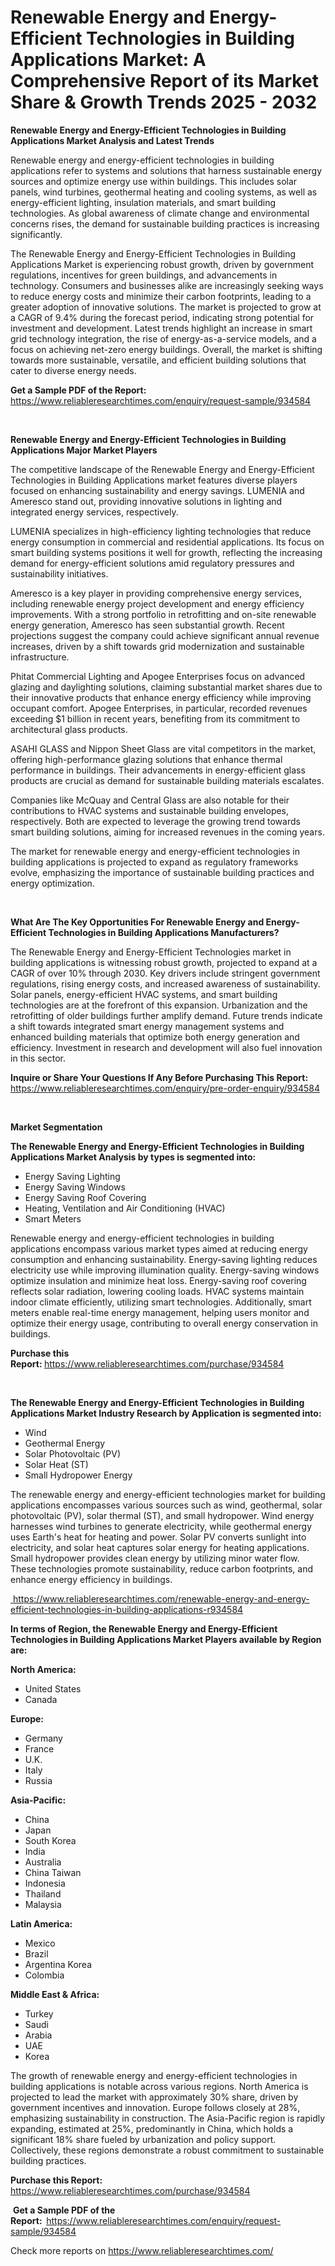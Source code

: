 <p><h1>Renewable Energy and Energy-Efficient Technologies in Building Applications Market: A Comprehensive Report of its Market Share & Growth Trends 2025 - 2032</h1></p><p><strong>Renewable Energy and Energy-Efficient Technologies in Building Applications Market Analysis and Latest Trends</strong></p>
<p><p>Renewable energy and energy-efficient technologies in building applications refer to systems and solutions that harness sustainable energy sources and optimize energy use within buildings. This includes solar panels, wind turbines, geothermal heating and cooling systems, as well as energy-efficient lighting, insulation materials, and smart building technologies. As global awareness of climate change and environmental concerns rises, the demand for sustainable building practices is increasing significantly.</p><p>The Renewable Energy and Energy-Efficient Technologies in Building Applications Market is experiencing robust growth, driven by government regulations, incentives for green buildings, and advancements in technology. Consumers and businesses alike are increasingly seeking ways to reduce energy costs and minimize their carbon footprints, leading to a greater adoption of innovative solutions. The market is projected to grow at a CAGR of 9.4% during the forecast period, indicating strong potential for investment and development. Latest trends highlight an increase in smart grid technology integration, the rise of energy-as-a-service models, and a focus on achieving net-zero energy buildings. Overall, the market is shifting towards more sustainable, versatile, and efficient building solutions that cater to diverse energy needs.</p></p>
<p><strong>Get a Sample PDF of the Report:&nbsp;</strong> <a href="https://www.reliableresearchtimes.com/enquiry/request-sample/934584?utm_campaign=2391&utm_medium=2&utm_source=Github&utm_content=ia&utm_term=14022025&utm_id=renewable-energy-and-energy-efficient-technologies-in-building-applications">https://www.reliableresearchtimes.com/enquiry/request-sample/934584</a></p>
<p>&nbsp;</p>
<p><strong>Renewable Energy and Energy-Efficient Technologies in Building Applications Major Market Players</strong></p>
<p><p>The competitive landscape of the Renewable Energy and Energy-Efficient Technologies in Building Applications market features diverse players focused on enhancing sustainability and energy savings. LUMENIA and Ameresco stand out, providing innovative solutions in lighting and integrated energy services, respectively.</p><p>LUMENIA specializes in high-efficiency lighting technologies that reduce energy consumption in commercial and residential applications. Its focus on smart building systems positions it well for growth, reflecting the increasing demand for energy-efficient solutions amid regulatory pressures and sustainability initiatives.</p><p>Ameresco is a key player in providing comprehensive energy services, including renewable energy project development and energy efficiency improvements. With a strong portfolio in retrofitting and on-site renewable energy generation, Ameresco has seen substantial growth. Recent projections suggest the company could achieve significant annual revenue increases, driven by a shift towards grid modernization and sustainable infrastructure.</p><p>Phitat Commercial Lighting and Apogee Enterprises focus on advanced glazing and daylighting solutions, claiming substantial market shares due to their innovative products that enhance energy efficiency while improving occupant comfort. Apogee Enterprises, in particular, recorded revenues exceeding $1 billion in recent years, benefiting from its commitment to architectural glass products.</p><p>ASAHI GLASS and Nippon Sheet Glass are vital competitors in the market, offering high-performance glazing solutions that enhance thermal performance in buildings. Their advancements in energy-efficient glass products are crucial as demand for sustainable building materials escalates.</p><p>Companies like McQuay and Central Glass are also notable for their contributions to HVAC systems and sustainable building envelopes, respectively. Both are expected to leverage the growing trend towards smart building solutions, aiming for increased revenues in the coming years.</p><p>The market for renewable energy and energy-efficient technologies in building applications is projected to expand as regulatory frameworks evolve, emphasizing the importance of sustainable building practices and energy optimization.</p></p>
<p>&nbsp;</p>
<p><strong>What Are The Key Opportunities For Renewable Energy and Energy-Efficient Technologies in Building Applications Manufacturers?</strong></p>
<p><p>The Renewable Energy and Energy-Efficient Technologies market in building applications is witnessing robust growth, projected to expand at a CAGR of over 10% through 2030. Key drivers include stringent government regulations, rising energy costs, and increased awareness of sustainability. Solar panels, energy-efficient HVAC systems, and smart building technologies are at the forefront of this expansion. Urbanization and the retrofitting of older buildings further amplify demand. Future trends indicate a shift towards integrated smart energy management systems and enhanced building materials that optimize both energy generation and efficiency. Investment in research and development will also fuel innovation in this sector.</p></p>
<p><strong>Inquire or Share Your Questions If Any Before Purchasing This Report:</strong> <a href="https://www.reliableresearchtimes.com/enquiry/pre-order-enquiry/934584?utm_campaign=2391&utm_medium=2&utm_source=Github&utm_content=ia&utm_term=14022025&utm_id=renewable-energy-and-energy-efficient-technologies-in-building-applications">https://www.reliableresearchtimes.com/enquiry/pre-order-enquiry/934584</a></p>
<p>&nbsp;</p>
<p><strong>Market Segmentation</strong></p>
<p><strong>The Renewable Energy and Energy-Efficient Technologies in Building Applications Market Analysis by types is segmented into:</strong></p>
<p><ul><li>Energy Saving Lighting</li><li>Energy Saving Windows</li><li>Energy Saving Roof Covering</li><li>Heating, Ventilation and Air Conditioning (HVAC)</li><li>Smart Meters</li></ul></p>
<p><p>Renewable energy and energy-efficient technologies in building applications encompass various market types aimed at reducing energy consumption and enhancing sustainability. Energy-saving lighting reduces electricity use while improving illumination quality. Energy-saving windows optimize insulation and minimize heat loss. Energy-saving roof covering reflects solar radiation, lowering cooling loads. HVAC systems maintain indoor climate efficiently, utilizing smart technologies. Additionally, smart meters enable real-time energy management, helping users monitor and optimize their energy usage, contributing to overall energy conservation in buildings.</p></p>
<p><strong>Purchase this Report:&nbsp;</strong><a href="https://www.reliableresearchtimes.com/purchase/934584?utm_campaign=2391&utm_medium=2&utm_source=Github&utm_content=ia&utm_term=14022025&utm_id=renewable-energy-and-energy-efficient-technologies-in-building-applications">https://www.reliableresearchtimes.com/purchase/934584</a></p>
<p>&nbsp;</p>
<p><strong>The Renewable Energy and Energy-Efficient Technologies in Building Applications Market Industry Research by Application is segmented into:</strong></p>
<p><ul><li>Wind</li><li>Geothermal Energy</li><li>Solar Photovoltaic (PV)</li><li>Solar Heat (ST)</li><li>Small Hydropower Energy</li></ul></p>
<p><p>The renewable energy and energy-efficient technologies market for building applications encompasses various sources such as wind, geothermal, solar photovoltaic (PV), solar thermal (ST), and small hydropower. Wind energy harnesses wind turbines to generate electricity, while geothermal energy uses Earth's heat for heating and power. Solar PV converts sunlight into electricity, and solar heat captures solar energy for heating applications. Small hydropower provides clean energy by utilizing minor water flow. These technologies promote sustainability, reduce carbon footprints, and enhance energy efficiency in buildings.</p></p>
<p><a href="https://www.reliableresearchtimes.com/renewable-energy-and-energy-efficient-technologies-in-building-applications-r934584?utm_campaign=2391&utm_medium=2&utm_source=Github&utm_content=ia&utm_term=14022025&utm_id=renewable-energy-and-energy-efficient-technologies-in-building-applications">&nbsp;https://www.reliableresearchtimes.com/renewable-energy-and-energy-efficient-technologies-in-building-applications-r934584</a></p>
<p><strong>In terms of Region, the Renewable Energy and Energy-Efficient Technologies in Building Applications Market Players available by Region are:</strong></p>
<p>
    <p> <strong> North America: </strong>
        <ul>
            <li>United States</li>
            <li>Canada</li>
        </ul>
        </p> 
    <p> <strong> Europe: </strong>
        <ul>
            <li>Germany</li>
            <li>France</li>
            <li>U.K.</li>
            <li>Italy</li>
            <li>Russia</li>
        </ul>
        </p> 
    <p> <strong> Asia-Pacific: </strong>
        <ul>
            <li>China</li>
            <li>Japan</li>
            <li>South Korea</li>
            <li>India</li>
            <li>Australia</li>
            <li>China Taiwan</li>
            <li>Indonesia</li>
            <li>Thailand</li>
            <li>Malaysia</li>
        </ul>
        </p> 
    <p> <strong> Latin America: </strong>
        <ul>
            <li>Mexico</li>
            <li>Brazil</li>
            <li>Argentina Korea</li>
            <li>Colombia</li>
        </ul>
        </p> 
    <p> <strong> Middle East & Africa: </strong>
        <ul>
            <li>Turkey</li>
            <li>Saudi</li>
            <li>Arabia</li>
            <li>UAE</li>
            <li>Korea</li>
        </ul>
    </p>
    </p>
<p><p>The growth of renewable energy and energy-efficient technologies in building applications is notable across various regions. North America is projected to lead the market with approximately 30% share, driven by government incentives and innovation. Europe follows closely at 28%, emphasizing sustainability in construction. The Asia-Pacific region is rapidly expanding, estimated at 25%, predominantly in China, which holds a significant 18% share fueled by urbanization and policy support. Collectively, these regions demonstrate a robust commitment to sustainable building practices.</p></p>
<p><strong>Purchase this Report: </strong><a href="https://www.reliableresearchtimes.com/purchase/934584?utm_campaign=2391&utm_medium=2&utm_source=Github&utm_content=ia&utm_term=14022025&utm_id=renewable-energy-and-energy-efficient-technologies-in-building-applications">https://www.reliableresearchtimes.com/purchase/934584</a></p>
<p>&nbsp;<strong>Get a Sample PDF of the Report:&nbsp;&nbsp;</strong><a href="https://www.reliableresearchtimes.com/enquiry/request-sample/934584?utm_campaign=2391&utm_medium=2&utm_source=Github&utm_content=ia&utm_term=14022025&utm_id=renewable-energy-and-energy-efficient-technologies-in-building-applications">https://www.reliableresearchtimes.com/enquiry/request-sample/934584</a></p>
<p><strong></strong></p>
<p>Check more reports on <a href="https://www.reliableresearchtimes.com/?utm_campaign=2391&utm_medium=2&utm_source=Github&utm_content=ia&utm_term=14022025&utm_id=renewable-energy-and-energy-efficient-technologies-in-building-applications">https://www.reliableresearchtimes.com/</a></p>
